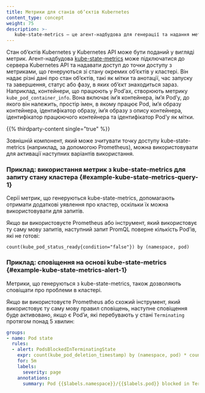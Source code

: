 ```yaml
---
title: Метрики для станів обʼєктів Kubernetes
content_type: concept
weight: 75
description: >-
   kube-state-metrics — це агент-надбудова для генерації та надання метрик на рівні кластера.
---
```


Стан обʼєктів Kubernetes у Kubernetes API може бути поданий у вигляді метрик. Агент-надбудова [kube-state-metrics](https://github.com/kubernetes/kube-state-metrics) може підключатися до сервера Kubernetes API та надавати доступ до точки доступу з метриками, що генеруються зі стану окремих обʼєктів у кластері. Він надає різні дані про стан обʼєктів, такі як мітки та анотації, час запуску та завершення, статус або фазу, в яких обʼєкт знаходиться зараз. Наприклад, контейнери, що працюють у Podʼах, створюють метрику `kube_pod_container_info`. Вона включає імʼя контейнера, імʼя Podʼу, до якого він належить, простір імен, в якому працює Pod, імʼя образу контейнера, ідентифікатор образу, імʼя образу з опису контейнера, ідентифікатор працюючого контейнера та ідентифікатор Podʼу як мітки.

{{% thirdparty-content single="true" %}}

Зовнішній компонент, який може зчитувати точку доступу kube-state-metrics (наприклад, за допомогою Prometheus), можна використовувати для активації наступних варіантів використання.

### Приклад: використання метрик з kube-state-metrics для запиту стану кластера {#example-kube-state-metrics-query-1}

Серії метрик, що генеруються kube-state-metrics, допомагають отримати додаткові уявлення про кластер, оскільки їх можна використовувати для запитів.

Якщо ви використовуєте Prometheus або інструмент, який використовує ту саму мову запитів, наступний запит PromQL поверне кількість Podʼів, які не готові:

```console
count(kube_pod_status_ready{condition="false"}) by (namespace, pod)
```

### Приклад: сповіщення на основі kube-state-metrics {#example-kube-state-metrics-alert-1}

Метрики, що генеруються з kube-state-metrics, також дозволяють сповіщати про проблеми в кластері.

Якщо ви використовуєте Prometheus або схожий інструмент, який використовує ту саму мову правил сповіщень, наступне сповіщення буде активовано, якщо є Podʼи, які перебувають у стані `Terminating` протягом понад 5 хвилин:

```yaml
groups:
- name: Pod state
  rules:
  - alert: PodsBlockedInTerminatingState
    expr: count(kube_pod_deletion_timestamp) by (namespace, pod) * count(kube_pod_status_reason{reason="NodeLost"} == 0) by (namespace, pod) > 0
    for: 5m
    labels:
      severity: page
    annotations:
      summary: Pod {{$labels.namespace}}/{{$labels.pod}} blocked in Terminating state.
```
